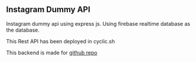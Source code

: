 ## Instagram Dummy API

Instagram dummy api using express js. Using firebase realtime database as the database.

This Rest API has been deployed in cyclic.sh

This backend is made for [github repo](https://github.com/anantasatyadhamma/instagramdummy)
